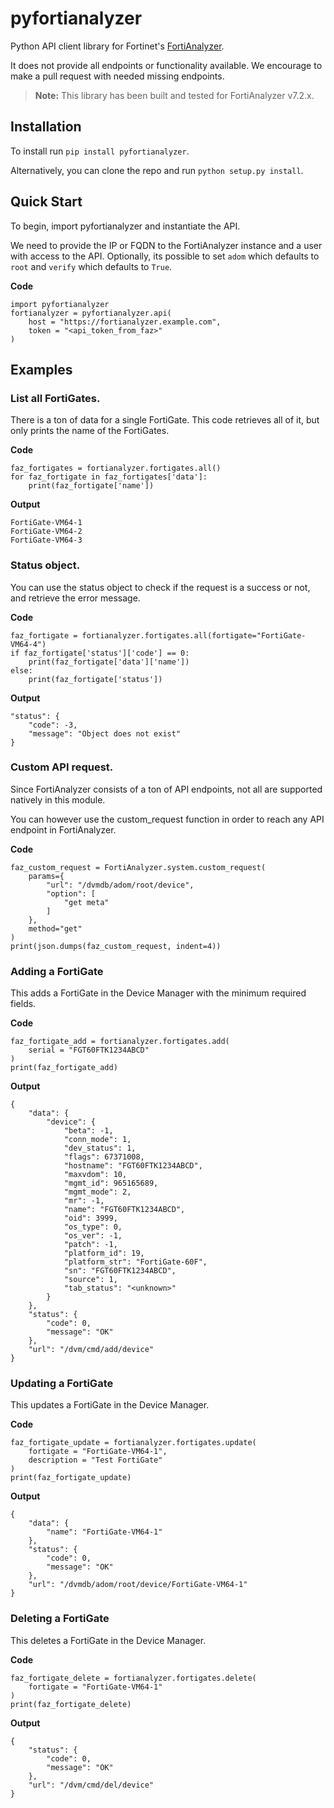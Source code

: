 # pyfortianalyzer
Python API client library for Fortinet's [FortiAnalyzer](https://www.fortinet.com/products/management/fortianalyzer).

It does not provide all endpoints or functionality available. We encourage to make a pull request with needed missing endpoints.

> **Note:** This library has been built and tested for FortiAnalyzer v7.2.x.

## Installation
To install run `pip install pyfortianalyzer`.

Alternatively, you can clone the repo and run `python setup.py install`.

## Quick Start
To begin, import pyfortianalyzer and instantiate the API.

We need to provide the IP or FQDN to the FortiAnalyzer instance and a user with access to the API.
Optionally, its possible to set `adom` which defaults to `root` and `verify` which defaults to `True`.

**Code**
```
import pyfortianalyzer
fortianalyzer = pyfortianalyzer.api(
    host = "https://fortianalyzer.example.com",
    token = "<api_token_from_faz>"
)
```

## Examples
### List all FortiGates.
There is a ton of data for a single FortiGate. This code retrieves all of it, but only prints the name of the FortiGates.

**Code**
```
faz_fortigates = fortianalyzer.fortigates.all()
for faz_fortigate in faz_fortigates['data']:
    print(faz_fortigate['name'])
```

**Output**
```
FortiGate-VM64-1
FortiGate-VM64-2
FortiGate-VM64-3
```

### Status object.
You can use the status object to check if the request is a success or not, and retrieve the error message.

**Code**
```
faz_fortigate = fortianalyzer.fortigates.all(fortigate="FortiGate-VM64-4")
if faz_fortigate['status']['code'] == 0:
    print(faz_fortigate['data']['name'])
else:
    print(faz_fortigate['status'])
```

**Output**
```
"status": {
    "code": -3,
    "message": "Object does not exist"
}
```


### Custom API request.
Since FortiAnalyzer consists of a ton of API endpoints, not all are supported natively in this module.

You can however use the custom_request function in order to reach any API endpoint in FortiAnalyzer.

**Code**
```
faz_custom_request = FortiAnalyzer.system.custom_request(
    params={
        "url": "/dvmdb/adom/root/device",
        "option": [
            "get meta"
        ]
    },
    method="get"
)
print(json.dumps(faz_custom_request, indent=4))
```

### Adding a FortiGate
This adds a FortiGate in the Device Manager with the minimum required fields.

**Code**
```
faz_fortigate_add = fortianalyzer.fortigates.add(
    serial = "FGT60FTK1234ABCD"
)
print(faz_fortigate_add)
```

**Output**
```
{
    "data": {
        "device": {
            "beta": -1,
            "conn_mode": 1,
            "dev_status": 1,
            "flags": 67371008,
            "hostname": "FGT60FTK1234ABCD",
            "maxvdom": 10,
            "mgmt_id": 965165689,
            "mgmt_mode": 2,
            "mr": -1,
            "name": "FGT60FTK1234ABCD",
            "oid": 3999,
            "os_type": 0,
            "os_ver": -1,
            "patch": -1,
            "platform_id": 19,
            "platform_str": "FortiGate-60F",
            "sn": "FGT60FTK1234ABCD",
            "source": 1,
            "tab_status": "<unknown>"
        }
    },
    "status": {
        "code": 0,
        "message": "OK"
    },
    "url": "/dvm/cmd/add/device"
}
```

### Updating a FortiGate
This updates a FortiGate in the Device Manager.

**Code**
```
faz_fortigate_update = fortianalyzer.fortigates.update(
    fortigate = "FortiGate-VM64-1",
    description = "Test FortiGate"
)
print(faz_fortigate_update)
```

**Output**
```
{
    "data": {
        "name": "FortiGate-VM64-1"
    },
    "status": {
        "code": 0,
        "message": "OK"
    },
    "url": "/dvmdb/adom/root/device/FortiGate-VM64-1"
}
```

### Deleting a FortiGate
This deletes a FortiGate in the Device Manager.

**Code**
```
faz_fortigate_delete = fortianalyzer.fortigates.delete(
    fortigate = "FortiGate-VM64-1"
)
print(faz_fortigate_delete)
```

**Output**
```
{
    "status": {
        "code": 0,
        "message": "OK"
    },
    "url": "/dvm/cmd/del/device"
}
```